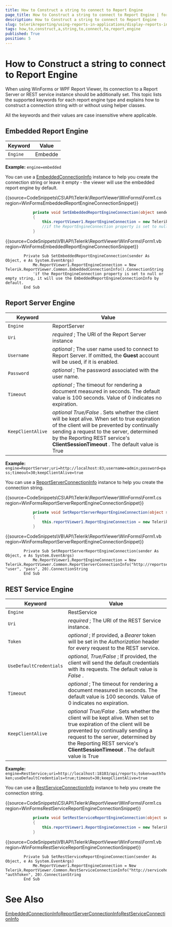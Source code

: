 ```yaml
---
title: How to Construct a string to connect to Report Engine
page_title: How to Construct a string to connect to Report Engine | for Telerik Reporting Documentation
description: How to Construct a string to connect to Report Engine
slug: telerikreporting/using-reports-in-applications/display-reports-in-applications/how-to-construct-a-string-to-connect-to-report-engine
tags: how,to,construct,a,string,to,connect,to,report,engine
published: True
position: 5
---
```


# How to Construct a string to connect to Report Engine



When using WinForms or WPF Report Viewer, its connection to a Report Server or REST service instance should be additionally set.         This topic lists the supported keywords for each report engine type and explains how to construct a connection string with or without using helper classes.       

All the keywords and their values are case insensitive where applicable.       

## Embedded Report Engine


| Keyword | Value |
| ------ | ------ |
|`Engine`|Embedde|




__Example:__ `engine=embedded`

You can use a [EmbeddedConnectionInfo](/reporting/api/Telerik.ReportViewer.Common.EmbeddedConnectionInfo) instance to help you create the connection string or           leave it empty - the viewer will use the embedded report engine by default.         

{{source=CodeSnippets\CS\API\Telerik\ReportViewer\WinForms\Form1.cs region=WinFormsEmbeddedReportEngineConnectionSnippet}}
````C#
	        private void SetEmbeddedReportEngineConnection(object sender, System.EventArgs e)
	        {
	            this.reportViewer1.ReportEngineConnection = new Telerik.ReportViewer.Common.EmbeddedConnectionInfo().ConnectionString;
	            //if the ReportEngineConnection property is set to null or empty string, it will use the EmbeddedConnectionInfo by default. 
	        }
````
{{source=CodeSnippets\VB\API\Telerik\ReportViewer\WinForms\Form1.vb region=WinFormsEmbeddedReportEngineConnectionSnippet}}
````VB
	    Private Sub SetEmbeddedReportEngineConnection(sender As Object, e As System.EventArgs)
	        Me.ReportViewer1.ReportEngineConnection = New Telerik.ReportViewer.Common.EmbeddedConnectionInfo().ConnectionString
	        'if the ReportEngineConnection property is set to null or empty string, it will use the EmbeddedReportEngineConnectionInfo by default.
	    End Sub
````



## Report Server Engine


| Keyword | Value |
| ------ | ------ |
|`Engine`|ReportServer|
|`Uri`| *required* ; The URI of the Report Server instance|
|`Username`| *optional* ; The user name used to connect to Report Server. If omitted, the __Guest__ account will be used, if it is enabled.|
|`Password`| *optional* ; The password associated with the user name.|
|`Timeout`| *optional* ; The timeout for rendering a document measured in seconds. The default value is 100 seconds. Value of 0 indicates no expiration.|
|`KeepClientAlive`| *optional True/False* . Sets whether the client will be kept alive. When set to true expiration of the client will                 be prevented by continually sending a request to the server, determined by the Reporting REST service's __ClientSessionTimeout__ . The default value is True|




__Example:__ `engine=ReportServer;uri=http://localhost:83;username=admin;password=pass;timeout=30;keepClientAlive=true`

You can use a [ReportServerConnectionInfo](/reporting/api/Telerik.ReportViewer.Common.ReportServerConnectionInfo) instance to help you create the connection string.         

{{source=CodeSnippets\CS\API\Telerik\ReportViewer\WinForms\Form1.cs region=WinFormsReportServerReportEngineConnectionSnippet}}
````C#
	        private void SetReportServerReportEngineConnection(object sender, System.EventArgs e)
	        {
	            this.reportViewer1.ReportEngineConnection = new Telerik.ReportViewer.Common.ReportServerConnectionInfo("http://reportserver:83", "user", "pass", 20).ConnectionString;
	        }
````
{{source=CodeSnippets\VB\API\Telerik\ReportViewer\WinForms\Form1.vb region=WinFormsReportServerReportEngineConnectionSnippet}}
````VB
	    Private Sub SetReportServerReportEngineConnection(sender As Object, e As System.EventArgs)
	        Me.ReportViewer1.ReportEngineConnection = New Telerik.ReportViewer.Common.ReportServerConnectionInfo("http://reportserver:83", "user", "pass", 20).ConnectionString
	    End Sub
````



## REST Service Engine


| Keyword | Value |
| ------ | ------ |
|`Engine`|RestService|
|`Uri`| *required* ; The URI of the REST Service instance.|
|`Token`| *optional* ; If provided, a *Bearer* token will be set in the *Authorization* header for every request to the REST service.|
|`UseDefaultCredentials`| *optional, True/False* ; If provided, the client will send the default credentials with its requests. The default value is *False* .|
|`Timeout`| *optional* ; The timeout for rendering a document measured in seconds. The default value is 100 seconds. Value of 0 indicates no expiration.|
|`KeepClientAlive`| *optional True/False* . Sets whether the client will be kept alive. When set to true expiration of the client will                 be prevented by continually sending a request to the server, determined by the Reporting REST service's __ClientSessionTimeout__ . The default value is True|




__Example:__ `engine=RestService;uri=http://localhost:18103/api/reports;token=authToken;useDefaultCredentials=true;timeout=30;keepClientAlive=true`

You can use a [RestServiceConnectionInfo](/reporting/api/Telerik.ReportViewer.Common.RestServiceConnectionInfo) instance to help you create the connection string.         

{{source=CodeSnippets\CS\API\Telerik\ReportViewer\WinForms\Form1.cs region=WinFormsRestServiceReportEngineConnectionSnippet}}
````C#
	        private void SetRestServiceReportEngineConnection(object sender, System.EventArgs e)
	        {
	            this.reportViewer1.ReportEngineConnection = new Telerik.ReportViewer.Common.RestServiceConnectionInfo("http://servicehost:83/api/reports", "authToken", 20).ConnectionString;
	        }
````
{{source=CodeSnippets\VB\API\Telerik\ReportViewer\WinForms\Form1.vb region=WinFormsRestServiceReportEngineConnectionSnippet}}
````VB
	    Private Sub SetRestServiceReportEngineConnection(sender As Object, e As System.EventArgs)
	        Me.ReportViewer1.ReportEngineConnection = New Telerik.ReportViewer.Common.RestServiceConnectionInfo("http://servicehost:83/api/reports", "authToken", 20).ConnectionString
	    End Sub
````



# See Also
[EmbeddedConnectionInfo](/reporting/api/Telerik.ReportViewer.Common.EmbeddedConnectionInfo)[ReportServerConnectionInfo](/reporting/api/Telerik.ReportViewer.Common.ReportServerConnectionInfo)[RestServiceConnectionInfo](/reporting/api/Telerik.ReportViewer.Common.RestServiceConnectionInfo)
